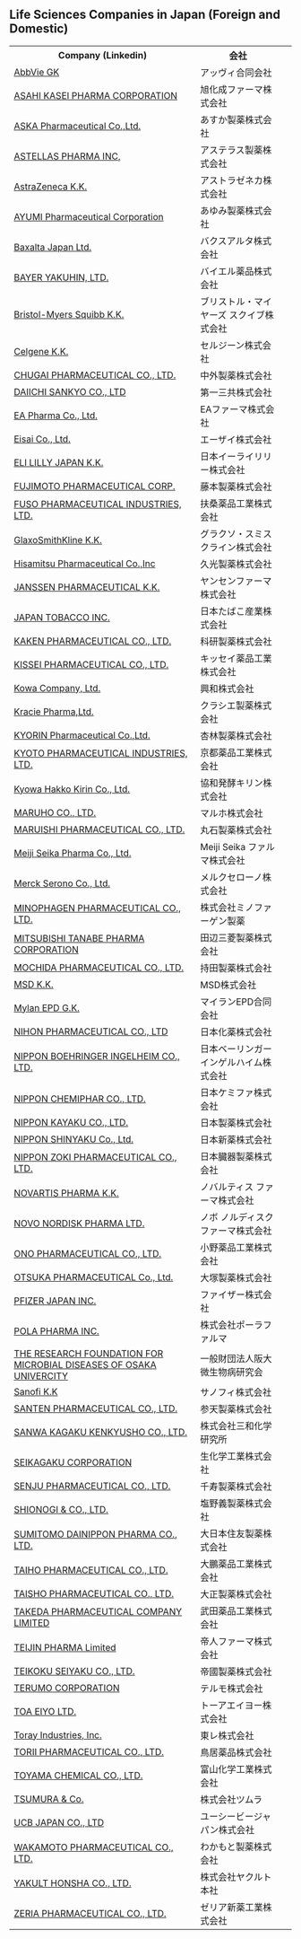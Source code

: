 ## Life Sciences Companies in Japan (Foreign and Domestic)

<table class="table">
  <tbody>
    <tr>
      <th>Company (Linkedin)</th>
      <th>会社</th>
    </tr>
    <tr>
      <td>
        <a href="https://www.linkedin.com/search/results/index/?keywords=abbvie&amp;origin=SPCK&amp;spellCorrectionEnabled=false">AbbVie GK</a>
      </td>
      <td>アッヴィ合同会社</td>
      <td>&nbsp;</td>
    </tr>
    <tr>
      <td>
        <a href="https://www.linkedin.com/search/results/index/?keywords=asahi%20kasei%20pharma&amp;origin=SPCK&amp;spellCorrectionEnabled=false">ASAHI KASEI PHARMA CORPORATION</a>
      </td>
      <td>旭化成ファーマ株式会社</td>
      <td>&nbsp;</td>
    </tr>
    <tr>
      <td>
        <a href="https://www.linkedin.com/search/results/index/?keywords=aska%20pharma%20japan&amp;origin=SPCK&amp;spellCorrectionEnabled=false">ASKA Pharmaceutical Co.,Ltd.</a>
      </td>
      <td>あすか製薬株式会社</td>
      <td>&nbsp;</td>
    </tr>
    <tr>
      <td>
        <a href="https://www.linkedin.com/search/results/index/?keywords=ASTELLAS">ASTELLAS PHARMA INC,</a>
      </td>
      <td>アステラス製薬株式会社</td>
      <td>&nbsp;</td>
    </tr>
    <tr>
      <td>
        <a href="http://localhost/ja/">AstraZeneca K.K.</a>
      </td>
      <td>アストラゼネカ株式会社</td>
      <td>&nbsp;</td>
    </tr>
    <tr>
      <td>
        <a href="http://localhost/ja/">AYUMI Pharmaceutical Corporation</a>
      </td>
      <td>あゆみ製薬株式会社</td>
      <td>&nbsp;</td>
    </tr>
    <tr>
      <td>
        <a href="http://localhost/ja/">Baxalta Japan Ltd.</a>
      </td>
      <td>バクスアルタ株式会社</td>
      <td>&nbsp;</td>
    </tr>
    <tr>
      <td>
        <a href="http://localhost/ja/">BAYER YAKUHIN, LTD.</a>
      </td>
      <td>バイエル薬品株式会社</td>
      <td>&nbsp;</td>
    </tr>
    <tr>
      <td>
        <a href="http://localhost/ja/">Bristol-Myers Squibb K.K.</a>
      </td>
      <td>ブリストル・マイヤーズ スクイブ株式会社</td>
      <td>&nbsp;</td>
    </tr>
    <tr>
      <td>
        <a href="http://localhost/ja/">Celgene K.K.</a>
      </td>
      <td>セルジーン株式会社</td>
      <td>&nbsp;</td>
    </tr>
    <tr>
      <td>
        <a href="http://localhost/ja/">CHUGAI PHARMACEUTICAL CO., LTD.</a>
      </td>
      <td>中外製薬株式会社</td>
      <td>&nbsp;</td>
    </tr>
    <tr>
      <td>
        <a href="http://localhost/ja/">DAIICHI SANKYO CO., LTD</a>
      </td>
      <td>第一三共株式会社</td>
      <td>&nbsp;</td>
    </tr>
    <tr>
      <td>
        <a href="http://localhost/ja/">EA Pharma Co., Ltd.</a>
      </td>
      <td>EAファーマ株式会社</td>
      <td>&nbsp;</td>
    </tr>
    <tr>
      <td>
        <a href="http://localhost/ja/">Eisai Co., Ltd.</a>
      </td>
      <td>エーザイ株式会社</td>
      <td>&nbsp;</td>
    </tr>
    <tr>
      <td>
        <a href="http://localhost/ja/">ELI LILLY JAPAN K.K.</a>
      </td>
      <td>日本イーライリリー株式会社</td>
      <td>&nbsp;</td>
    </tr>
    <tr>
      <td>
        <a href="http://localhost/ja/">FUJIMOTO PHARMACEUTICAL CORP.</a>
      </td>
      <td>藤本製薬株式会社</td>
      <td>&nbsp;</td>
    </tr>
    <tr>
      <td>
        <a href="http://localhost/ja/">FUSO PHARMACEUTICAL INDUSTRIES, LTD.</a>
      </td>
      <td>扶桑薬品工業株式会社</td>
      <td>&nbsp;</td>
    </tr>
    <tr>
      <td>
        <a href="http://localhost/ja/">GlaxoSmithKline K.K.</a>
      </td>
      <td>グラクソ・スミスクライン株式会社</td>
      <td>&nbsp;</td>
    </tr>
    <tr>
      <td>
        <a href="http://localhost/ja/">Hisamitsu Pharmaceutical Co.,Inc</a>
      </td>
      <td>久光製薬株式会社</td>
      <td>&nbsp;</td>
    </tr>
    <tr>
      <td>
        <a href="http://localhost/ja/">JANSSEN PHARMACEUTICAL K.K.</a>
      </td>
      <td>ヤンセンファーマ株式会社</td>
      <td>&nbsp;</td>
    </tr>
    <tr>
      <td>
        <a href="http://localhost/ja/">JAPAN TOBACCO INC.</a>
      </td>
      <td>日本たばこ産業株式会社</td>
      <td>&nbsp;</td>
    </tr>
    <tr>
      <td>
        <a href="http://localhost/ja/">KAKEN PHARMACEUTICAL CO., LTD.</a>
      </td>
      <td>科研製薬株式会社</td>
      <td>&nbsp;</td>
    </tr>
    <tr>
      <td>
        <a href="http://localhost/ja/">KISSEI PHARMACEUTICAL CO., LTD.</a>
      </td>
      <td>キッセイ薬品工業株式会社</td>
      <td>&nbsp;</td>
    </tr>
    <tr>
      <td>
        <a href="http://localhost/ja/">Kowa Company, Ltd.</a>
      </td>
      <td>興和株式会社</td>
      <td>&nbsp;</td>
    </tr>
    <tr>
      <td>
        <a href="http://localhost/ja/">Kracie Pharma,Ltd.</a>
      </td>
      <td>クラシエ製薬株式会社</td>
      <td>&nbsp;</td>
    </tr>
    <tr>
      <td>
        <a href="http://localhost/ja/">KYORIN Pharmaceutical Co.,Ltd.</a>
      </td>
      <td>杏林製薬株式会社</td>
      <td>&nbsp;</td>
    </tr>
    <tr>
      <td>
        <a href="http://localhost/ja/">KYOTO PHARMACEUTICAL INDUSTRIES, LTD.</a>
      </td>
      <td>京都薬品工業株式会社</td>
      <td>&nbsp;</td>
    </tr>
    <tr>
      <td>
        <a href="http://localhost/ja/">Kyowa Hakko Kirin Co., Ltd.</a>
      </td>
      <td>協和発酵キリン株式会社</td>
      <td>&nbsp;</td>
    </tr>
    <tr>
      <td>
        <a href="http://localhost/ja/">MARUHO CO., LTD.</a>
      </td>
      <td>マルホ株式会社</td>
      <td>&nbsp;</td>
    </tr>
    <tr>
      <td>
        <a href="http://localhost/ja/">MARUISHI PHARMACEUTICAL CO., LTD.</a>
      </td>
      <td>丸石製薬株式会社</td>
      <td>&nbsp;</td>
    </tr>
    <tr>
      <td>
        <a href="http://localhost/ja/">Meiji Seika Pharma Co., Ltd.</a>
      </td>
      <td>Meiji Seika ファルマ株式会社</td>
      <td>&nbsp;</td>
    </tr>
    <tr>
      <td>
        <a href="http://localhost/ja/">Merck Serono Co., Ltd.</a>
      </td>
      <td>メルクセローノ株式会社</td>
      <td>&nbsp;</td>
    </tr>
    <tr>
      <td>
        <a href="http://localhost/ja/">MINOPHAGEN PHARMACEUTICAL CO., LTD.</a>
      </td>
      <td>株式会社ミノファーゲン製薬</td>
      <td>&nbsp;</td>
    </tr>
    <tr>
      <td>
        <a href="http://localhost/ja/">MITSUBISHI TANABE PHARMA CORPORATION</a>
      </td>
      <td>田辺三菱製薬株式会社</td>
      <td>&nbsp;</td>
    </tr>
    <tr>
      <td>
        <a href="http://localhost/ja/">MOCHIDA PHARMACEUTICAL CO., LTD.</a>
      </td>
      <td>持田製薬株式会社</td>
      <td>&nbsp;</td>
    </tr>
    <tr>
      <td>
        <a href="http://localhost/ja/">MSD K.K.</a>
      </td>
      <td>MSD株式会社</td>
      <td>&nbsp;</td>
    </tr>
    <tr>
      <td>
        <a href="http://localhost/ja/">Mylan EPD G.K.</a>
      </td>
      <td>マイランEPD合同会社</td>
      <td>&nbsp;</td>
    </tr>
    <tr>
      <td>
        <a href="http://localhost/ja/">NIHON PHARMACEUTICAL CO., LTD</a>
      </td>
      <td>日本化薬株式会社</td>
      <td>&nbsp;</td>
    </tr>
    <tr>
      <td>
        <a href="http://localhost/ja/">NIPPON BOEHRINGER INGELHEIM CO., LTD.</a>
      </td>
      <td>日本ベーリンガーインゲルハイム株式会社</td>
      <td>&nbsp;</td>
    </tr>
    <tr>
      <td>
        <a href="http://localhost/ja/">NIPPON CHEMIPHAR CO., LTD.</a>
      </td>
      <td>日本ケミファ株式会社</td>
      <td>&nbsp;</td>
    </tr>
    <tr>
      <td>
        <a href="http://localhost/ja/">NIPPON KAYAKU CO., LTD.</a>
      </td>
      <td>日本製薬株式会社</td>
      <td>&nbsp;</td>
    </tr>
    <tr>
      <td>
        <a href="http://localhost/ja/">NIPPON SHINYAKU Co., Ltd.</a>
      </td>
      <td>日本新薬株式会社</td>
      <td>&nbsp;</td>
    </tr>
    <tr>
      <td>
        <a href="http://localhost/ja/">NIPPON ZOKI PHARMACEUTICAL CO., LTD.</a>
      </td>
      <td>日本臓器製薬株式会社</td>
      <td>&nbsp;</td>
    </tr>
    <tr>
      <td>
        <a href="http://localhost/ja/">NOVARTIS PHARMA K.K.</a>
      </td>
      <td>ノバルティス ファーマ株式会社</td>
      <td>&nbsp;</td>
    </tr>
    <tr>
      <td>
        <a href="http://localhost/ja/">NOVO NORDISK PHARMA LTD.</a>
      </td>
      <td>ノボ ノルディスク ファーマ株式会社</td>
      <td>&nbsp;</td>
    </tr>
    <tr>
      <td>
        <a href="http://localhost/ja/">ONO PHARMACEUTICAL CO., LTD.</a>
      </td>
      <td>小野薬品工業株式会社</td>
      <td>&nbsp;</td>
    </tr>
    <tr>
      <td>
        <a href="http://localhost/ja/">OTSUKA PHARMACEUTICAL Co., Ltd.</a>
      </td>
      <td>大塚製薬株式会社</td>
      <td>&nbsp;</td>
    </tr>
    <tr>
      <td>
        <a href="http://localhost/ja/">PFIZER JAPAN INC.</a>
      </td>
      <td>ファイザー株式会社</td>
      <td>&nbsp;</td>
    </tr>
    <tr>
      <td>
        <a href="http://localhost/ja/">POLA PHARMA INC.</a>
      </td>
      <td>株式会社ポーラファルマ</td>
      <td>&nbsp;</td>
    </tr>
    <tr>
      <td>
        <a href="http://localhost/ja/">THE RESEARCH FOUNDATION FOR MICROBIAL DISEASES OF OSAKA UNIVERCITY</a>
      </td>
      <td>一般財団法人阪大微生物病研究会</td>
      <td>&nbsp;</td>
    </tr>
    <tr>
      <td>
        <a href="http://localhost/ja/">Sanofi K.K</a>
      </td>
      <td>サノフィ株式会社</td>
      <td>&nbsp;</td>
    </tr>
    <tr>
      <td>
        <a href="http://localhost/ja/">SANTEN PHARMACEUTICAL CO., LTD.</a>
      </td>
      <td>参天製薬株式会社</td>
      <td>&nbsp;</td>
    </tr>
    <tr>
      <td>
        <a href="http://localhost/ja/">SANWA KAGAKU KENKYUSHO CO., LTD.</a>
      </td>
      <td>株式会社三和化学研究所</td>
      <td>&nbsp;</td>
    </tr>
    <tr>
      <td>
        <a href="http://localhost/ja/">SEIKAGAKU CORPORATION</a>
      </td>
      <td>生化学工業株式会社</td>
      <td>&nbsp;</td>
    </tr>
    <tr>
      <td>
        <a href="http://localhost/ja/">SENJU PHARMACEUTICAL CO., LTD.</a>
      </td>
      <td>千寿製薬株式会社</td>
      <td>&nbsp;</td>
    </tr>
    <tr>
      <td>
        <a href="http://localhost/ja/">SHIONOGI &amp; CO., LTD.</a>
      </td>
      <td>塩野義製薬株式会社</td>
      <td>&nbsp;</td>
    </tr>
    <tr>
      <td>
        <a href="http://localhost/ja/">SUMITOMO DAINIPPON PHARMA CO., LTD.</a>
      </td>
      <td>大日本住友製薬株式会社</td>
      <td>&nbsp;</td>
    </tr>
    <tr>
      <td>
        <a href="http://localhost/ja/">TAIHO PHARMACEUTICAL CO., LTD.</a>
      </td>
      <td>大鵬薬品工業株式会社</td>
      <td>&nbsp;</td>
    </tr>
    <tr>
      <td>
        <a href="http://localhost/ja/">TAISHO PHARMACEUTICAL CO., LTD.</a>
      </td>
      <td>大正製薬株式会社</td>
      <td>&nbsp;</td>
    </tr>
    <tr>
      <td>
        <a href="http://localhost/ja/">TAKEDA PHARMACEUTICAL COMPANY LIMITED</a>
      </td>
      <td>武田薬品工業株式会社</td>
      <td>&nbsp;</td>
    </tr>
    <tr>
      <td>
        <a href="http://localhost/ja/">TEIJIN PHARMA Limited</a>
      </td>
      <td>帝人ファーマ株式会社</td>
      <td>&nbsp;</td>
    </tr>
    <tr>
      <td>
        <a href="http://localhost/ja/">TEIKOKU SEIYAKU CO., LTD.</a>
      </td>
      <td>帝國製薬株式会社</td>
      <td>&nbsp;</td>
    </tr>
    <tr>
      <td>
        <a href="http://localhost/ja/">TERUMO CORPORATION</a>
      </td>
      <td>テルモ株式会社</td>
      <td>&nbsp;</td>
    </tr>
    <tr>
      <td>
        <a href="http://localhost/ja/">TOA EIYO LTD.</a>
      </td>
      <td>トーアエイヨー株式会社</td>
      <td>&nbsp;</td>
    </tr>
    <tr>
      <td>
        <a href="http://localhost/ja/">Toray Industries, Inc.</a>
      </td>
      <td>東レ株式会社</td>
      <td>&nbsp;</td>
    </tr>
    <tr>
      <td>
        <a href="http://localhost/ja/">TORII PHARMACEUTICAL CO., LTD.</a>
      </td>
      <td>鳥居薬品株式会社</td>
      <td>&nbsp;</td>
    </tr>
    <tr>
      <td>
        <a href="http://localhost/ja/">TOYAMA CHEMICAL CO., LTD.</a>
      </td>
      <td>富山化学工業株式会社</td>
      <td>&nbsp;</td>
    </tr>
    <tr>
      <td>
        <a href="http://localhost/ja/">TSUMURA &amp; Co.</a>
      </td>
      <td>株式会社ツムラ</td>
      <td>&nbsp;</td>
    </tr>
    <tr>
      <td>
        <a href="http://localhost/ja/">UCB JAPAN CO., LTD</a>
      </td>
      <td>ユーシービージャパン株式会社</td>
      <td>&nbsp;</td>
    </tr>
    <tr>
      <td>
        <a href="http://localhost/ja/">WAKAMOTO PHARMACEUTICAL CO., LTD.</a>
      </td>
      <td>わかもと製薬株式会社</td>
      <td>&nbsp;</td>
    </tr>
    <tr>
      <td>
        <a href="http://localhost/ja/">YAKULT HONSHA CO., LTD.</a>
      </td>
      <td>株式会社ヤクルト本社</td>
      <td>&nbsp;</td>
    </tr>
    <tr>
      <td>
        <a href="http://localhost/ja/">ZERIA PHARMACEUTICAL CO., LTD.</a>
      </td>
      <td>ゼリア新薬工業株式会社</td>
    </tr>
  </tbody>
</table>
